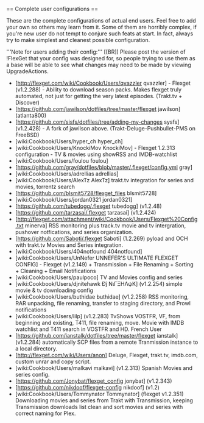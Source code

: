 == Complete user configurations ==

These are the complete configurations of actual end users. Feel free to add your own so others may learn from it. Some of them are horribly complex, if you're new user do not tempt to conjure such feats at start. In fact, always try to make simplest and cleanest possible configuration.

'''Note for users adding their config:'''
[[BR]]
Please post the version of !FlexGet that your config was designed for, so people trying to use them as a base will be able to see what changes may need to be made by viewing UpgradeActions.

* [http://flexget.com/wiki/Cookbook/Users/qvazzler qvazzler] - Flexget (v1.2.288) - Ability to download season packs. Makes flexget truly automated, not just for getting the very latest episodes. (Trakt.tv + Discover)
* [https://github.com/jawilson/dotfiles/tree/master/flexget jawilson] (atlanta800)
* [https://github.com/sisfs/dotfiles/tree/adding-my-changes sysfs] (v1.2.428) - A fork of jawilson above. (Trakt-Deluge-Pushbullet-PMS on FreeBSD) 
* [wiki:Cookbook/Users/hyper_ch hyper_ch]
* [wiki:Cookbook/Users/KnockiMov KnockiMov] - Flexget 1.2.313 configuration - TV & movies using showRSS and IMDB-watchlist
* [wiki:Cookbook/Users/foulou foulou]
* [https://github.com/gray/dotfiles/blob/master/.flexget/config.yml gray]
* [wiki:Cookbook/Users/adrellias adrellias]
* [wiki:Cookbook/Users/AlexTz AlexTz] trakt.tv integration for series and movies, torrentz search
* [https://github.com/blsmit5728/flexget_files blsmit5728]
* [wiki:Cookbook/Users/jordan0321 jordan0321]
* [https://github.com/tubedogg/.flexget tubedogg] (v1.2.48)
* [https://github.com/tarzasai/.flexget tarzasai] (v1.2.424)
* [http://flexget.com/attachment/wiki/Cookbook/Users/Flexget%20Config.txt minerva] RSS monitoring plus track.tv movie and tv intergration, pushover notfications, and series organization. 
* [https://github.com/Saboti/.flexget Saboti] (1.2.269) pyload and OCH with trakt.tv Movies and Series integration.
* [wiki:Cookbook/Users/404notfound 404notfound]
* [wiki:Cookbook/Users/UnNefer UNNEFER'S ULTIMATE FLEXGET CONFIG] - Flexget (v1.2.149) + Transmission + File Renaming + Sorting + Cleaning + Email Notifications
* [wiki:Cookbook/Users/paulpoco] TV and Movies config and series
* [wiki:Cookbook/Users/djnitehawk Đĵ ΝιΓΞΗΛψΚ] (v1.2.254) simple movie & tv downloading config
* [wiki:Cookbook/Users/buthidae buthidae] (v1.2.258) RSS monitoring, RAR unpacking, file renaming, transfer to staging directory, and Prowl notifications
* [wiki:Cookbook/Users/lilp] (v1.2.283) TvShows VOSTFR, VF, from beginning and existing, T411, file renaming, move. Movie with IMDB watchlist and T411 search in VOSTFR and HD. French User
* [https://github.com/ianstalk/dotfiles/tree/master/flexget ianstalk] (v1.2.284) automatically SCP files from a remote Tranmission instance to a local directory.
* [http://flexget.com/wiki/Users/anon] Deluge, Flexget, trakt.tv, imdb.com, custom unrar and copy script.
* [wiki:Cookbook/Users/malkavi malkavi] (v1.2.313) Spanish Movies and series config.
* [https://github.com/Jonybat/flexget_config jonybat] (v1.2.343)
* [https://github.com/nikdoof/flexget-config nikdoof] (v1.2)
* [wiki:Cookbook/Users/Tommynator Tommynator] (flexget v1.2.351) Downloading movies and series from Trakt with Transmission, keeping Transmission downloads list clean and sort movies and series with correct naming for Plex.